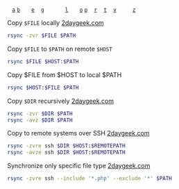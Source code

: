 [rsync -&#116;]: #rsync 'Preserve original modification timestamp&#10;Rothwell, William. _CompTIA Linux+ Portable Command Guide_.: 132'
[rsync -&#118;]: #rsync 'Verbose output&#10;Rothwell, William. _CompTIA Linux+ Portable Command Guide_.: 132'
[rsync -&#114;]: #rsync 'Recursive (transfer entire directory)&#10;Rothwell, William. _CompTIA Linux+ Portable Command Guide_.: 132'
[rsync -&#108;]: #rsync 'Maintain symbolic links&#10;Rothwell, William. _CompTIA Linux+ Portable Command Guide_.: 132'
[rsync -&#112;]: #rsync 'Preserve original permissions&#10;Rothwell, William. _CompTIA Linux+ Portable Command Guide_.: 132'
[rsync -&#97;]: #rsync 'Copy recursively, preserving group, owner, modification times, and device-files (if super-user) (equivalent to `-rptlgoD`)'
[rsync -&#98;]: #rsync 'Create a backup of every file transferred'
[rsync -&#101;]: #rsync 'Specify remote shell to use'
[rsync -&#103;]: #rsync 'Preserve group'
[rsync -&#111;]: #rsync 'Preserve owner'
[rsync --delete]: #rsync 'Remove files and folders that are not in the sender system'
[rsync --exclude]: #rsync 'Exclude files (accepts globbing)'
[rsync --include]: #rsync 'Specify specific files (accepts globbing)'
[rsync --progress]: #rsync 'Display a progress bar'
[rsync --remove-source-files]: #rsync 'Remove original files after synchronization'
[rsync -&#122;]: #rsync 'Compress file data during the transfer'

<code>&nbsp;</code> [`a`][rsync -&#97;] [`b`][rsync -&#98;] <code>&nbsp;</code> <code>&nbsp;</code> [`e`][rsync -&#101;] <code>&nbsp;</code> [`g`][rsync -&#103;] <code>&nbsp;</code> <code>&nbsp;</code> <code>&nbsp;</code> <code>&nbsp;</code> [`l`][rsync -&#108;] <code>&nbsp;</code> <code>&nbsp;</code> [`o`][rsync -&#111;] [`p`][rsync -&#112;] <code>&nbsp;</code> [`r`][rsync -&#114;] <code>&nbsp;</code> [`t`][rsync -&#116;] <code>&nbsp;</code> [`v`][rsync -&#118;] <code>&nbsp;</code> <code>&nbsp;</code> <code>&nbsp;</code> [`z`][rsync -&#122;] 

[https://www.2daygeek.com/linux-rsync-command-local-remote-file-synchronization/]: https://www.2daygeek.com/linux-rsync-command-local-remote-file-synchronization/ "rsync (Remote Sync) command examples and usage"

Copy `$FILE` locally [2daygeek.com][https://www.2daygeek.com/linux-rsync-command-local-remote-file-synchronization/]
```sh
rsync -zvr $FILE $PATH
```
Copy `$FILE` to `$PATH` on remote `$HOST`
```sh
rsync $FILE $HOST:$PATH
```
Copy $FILE from $HOST to local $PATH
```sh
rsync $HOST:$FILE $PATH
```
Copy `$DIR` recursively [2daygeek.com][https://www.2daygeek.com/linux-rsync-command-local-remote-file-synchronization/]
```sh
rsync -zvr $DIR $PATH
rsync -avz $DIR $PATH
```
Copy to remote systems over SSH [2daygeek.com][https://www.2daygeek.com/linux-rsync-command-local-remote-file-synchronization/]
```sh
rsync -zvre ssh $DIR $HOST:$REMOTEPATH
rsync -avze ssh $DIR $HOST:$REMOTEPATH
```
Synchronize only specific file type [2daygeek.com][https://www.2daygeek.com/linux-rsync-command-local-remote-file-synchronization/]
```sh
rsync -zvre ssh --include '*.php' --exclude '*' $PATH
```